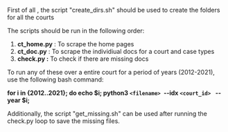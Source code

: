 

First of all , the script "create_dirs.sh" should be used to create the folders for all the courts

The scripts should be run in the following order:

1. **ct_home.py** : To scrape the home pages
2. **ct_doc.py** : To scrape the individiual docs for a court and case types
3. **check.py :** To check if there are missing docs

To run any of these over a entire court for a period of years (2012-2021), use the following bash command:

 **for i in {2012..2021}; do echo $i; python3 `<filename> `--idx `<court_id> ` --year $i;**


Additionally, the script "get_missing.sh" can be used after running the check.py loop to save the missing files.
